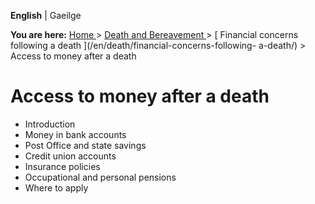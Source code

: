 **English** |  Gaeilge 

**You are here:** [ Home ](/en/) > [ Death and Bereavement ](/en/death/) > [
Financial concerns following a death ](/en/death/financial-concerns-following-
a-death/) > Access to money after a death

#  Access to money after a death

  * Introduction 
  * Money in bank accounts 
  * Post Office and state savings 
  * Credit union accounts 
  * Insurance policies 
  * Occupational and personal pensions 
  * Where to apply 
